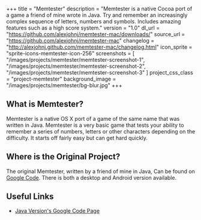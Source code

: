 +++
title = "Memtester"
description = "Memtester is a native Cocoa port of a game a friend of mine wrote in Java. Try and remember an increasingly complex sequence of letters, numbers and symbols. Includes amazing features such as a high score system."
version = "1.0"
dl_url = "https://github.com/alexjohnj/memtester-mac/downloads/"
source_url = "https://github.com/alexjohnj/memtester-mac"
changelog = "http://alexjohnj.github.com/memtester-mac/changelog.html"
icon_sprite = "sprite-icons-memtester-icon-256"
screenshots = [
	"/images/projects/memtester/memtester-screenshot-1",
	"/images/projects/memtester/memtester-screenshot-2",
	"/images/projects/memtester/memtester-screenshot-3"
]
project_css_class = "project-memtester"
background_image = "/images/projects/memtester/bg-blur.jpg"
+++

## What is Memtester?

Memtester is a native OS X port of a game of the same name that was written in Java. Memtester is a very basic game that tests your ability to remember a series of numbers, letters or other characters depending on the difficulty. It starts off fairly easy but can get hard quickly. 

## Where is the Original Project?

The original Memtester, written by a friend of mine in Java, Can be found on [Google Code][memtester-google-code]. There is both a desktop and Android version available. 

## Useful Links

- [Java Version's Google Code Page][memtester-google-code]

[application-download-link]: https://github.com/alexjohnj/memtester-mac/downloads
[github-project-page]: https://github.com/alexjohnj/memtester-mac
[memtester-google-code]: https://code.google.com/p/mem-tester/
[memtester-changelog]: http://alexjohnj.github.com/memtester-mac/changelog.html
